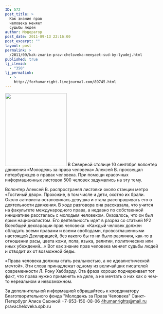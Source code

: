 ```yaml
---
ID: 572
post_title: >
  Как знание прав
  человека меняет
  судьбы людей
author: Модератор
post_date: 2011-09-13 22:16:00
post_excerpt: ""
layout: post
permalink: >
  /2011/09/kak-znanie-prav-cheloveka-menyaet-sud-by-lyudej.html
published: true
lj_itemid:
  - "350"
lj_permalink:
  - >
    http://forhumanright.livejournal.com/89745.html
---
```

<a href="http://pics.livejournal.com/forhumanright/pic/00008r2h/"><img src="http://pics.livejournal.com/forhumanright/pic/00008r2h" width="202" height="240" border='0'/></a> В Северной столице 10 сентября волонтер движения «Молодежь за права человека» Алексей В. просвещал петербуржцев о правах человека. При помощи красочных информационных листовок 500 человек задумались на эту тему.

Волонтер Алексей В. распространял листовки около станции метро «Гостиный двор». Прохожие, в том числе и дети, охотно их брали. Около активиста остановилась девушка и стала расспрашивать его о деятельности движения. В ходе разговора она рассказала, что учится на факультете международного права, а недавно по собственной инициативе рассталась с молодым человеком. Оказалось, что он был ярым националистом. Его деятельность идет в разрез со статьей №2 Всеобщей декларации прав человека: «Каждый человек должен обладать всеми правами и всеми свободами, провозглашенными настоящей Декларацией, без какого бы то ни было различия, как-то в отношении расы, цвета кожи, пола, языка, религии, политических или иных убеждений…» Вот как знание прав человека меняет судьбы людей и отводит их от возможной беды.

«Права человека должны стать реальностью, а не идеалистической мечтой». Эти слова принадлежат одному из величайших писателей современности Л. Рону Хаббарду. Эта фраза хорошо подчеркивает тот факт, что права нужно применять на деле, а не мечтать о них как о чем-то нереальном и невозможном.

За дополнительной информацией обращайтесь к координатору 
Благотворительного фонда "Молодежь за Права Человека" Санкт-Петербург 
Алисе Сасиной
+7-953-150-08-06 
4humanrights@mail.ru
pravacheloveka.spb.ru
